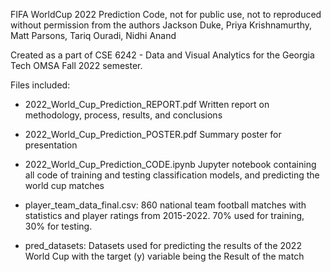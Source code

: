 FIFA WorldCup 2022 Prediction Code, not for public use, not to reproduced without permission from the authors
Jackson Duke, Priya Krishnamurthy, Matt Parsons, Tariq Ouradi, Nidhi Anand

Created as a part of CSE 6242 - Data and Visual Analytics for the Georgia Tech OMSA Fall 2022 semester.

Files included:
- 2022_World_Cup_Prediction_REPORT.pdf
    Written report on methodology, process, results, and conclusions
    
- 2022_World_Cup_Prediction_POSTER.pdf
    Summary poster for presentation

- 2022_World_Cup_Prediction_CODE.ipynb
    Jupyter notebook containing all code of training and testing classification models, and predicting the world cup matches
    
- player_team_data_final.csv: 
    860 national team football matches with statistics and player ratings from 2015-2022. 70% used for training, 30% for testing.

- pred_datasets:
    Datasets used for predicting the results of the 2022 World Cup with the target (y) variable being the Result of the match